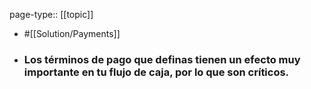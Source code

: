 page-type:: [[topic]]

- #[[Solution/Payments]]

- ### Los términos de pago que definas tienen un efecto muy importante en tu flujo de caja, por lo que son críticos.



